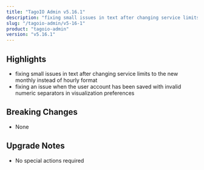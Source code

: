 ```yaml
---
title: "TagoIO Admin v5.16.1"
description: "fixing small issues in text after changing service limits to the new monthly instead of hourly format"
slug: "/tagoio-admin/v5-16-1"
product: "tagoio-admin"
version: "v5.16.1"
---
```


## Highlights

- fixing small issues in text after changing service limits to the new monthly instead of hourly format
- fixing an issue when the user account has been saved with invalid numeric separators in visualization preferences

## Breaking Changes

- None

## Upgrade Notes

- No special actions required
